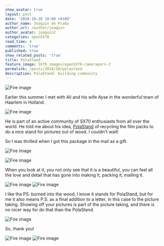 ```yaml
---
show_avatar: true
layout: post
date: '2018-10-20 10:00 +0100'
author_name: Joaquín de Prada
author_url: /author/joaquin
author_avatar: joaquin2
categories: openSX70
read_time: 4
comments: 'true'
published: true
show_related_posts: 'true'
title: PolaStand
feature_image: SX70_images/openSX70-cameraporn-2
permalink: /posts/2018/10/polastand
description: PolaStand: building community
---
```

![Fire image]({{site.url}}/{{site.baseurl}}img/2018/10/2018-10-20-Polastand-9.jpg)

Earlier this summer I met with Ali and his wife Ayse in the wonderful town of Haarlem in Holland.


![Fire image]({{site.url}}/{{site.baseurl}}img/2018/10/2018-10-20-Polastand-0.jpg)

He is part of an active community of SX70 enthusiasts from all over the world. He told me about his idea, [PolaStand](https://www.polastand.com/) of recycling the film packs to do a nice stand for pictures out of wood. 
I couldn't wait!

So I was thrilled when I got this package in the mail as a gift.

![Fire image]({{site.url}}/{{site.baseurl}}img/2018/10/2018-10-20-Polastand-1.jpg)

![Fire image]({{site.url}}/{{site.baseurl}}img/2018/10/2018-10-20-Polastand-2.jpg)


When you look at it, you not only see that it is a beautiful, you can feel all the love and detail that has gone into making it, packing it, mailing it.

![Fire image]({{site.url}}/{{site.baseurl}}img/2018/10/2018-10-20-Polastand-3.jpg)
![Fire image]({{site.url}}/{{site.baseurl}}img/2018/10/2018-10-20-Polastand-4.jpg)

I like tha PS: burned into the wood, I know it stands for PolaStand, but for me it also means P.S. as a final addition to a letter, in this case to the picture taking. Showing off your pictures is part of the picture taking, and there is no nicer way for do that than the PolaStand.

![Fire image]({{site.url}}/{{site.baseurl}}img/2018/10/2018-10-20-Polastand-6.jpg)

So, thank you!

![Fire image]({{site.url}}/{{site.baseurl}}img/2018/10/2018-10-20-Polastand-7.jpg)
![Fire image]({{site.url}}/{{site.baseurl}}img/2018/10/2018-10-20-Polastand-8.jpg)